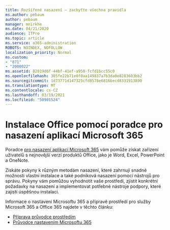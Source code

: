 ```yaml
---
title: Rozšířené nasazení – zachyťte všechna pravidla
ms.author: pebaum
author: pebaum
manager: mnirkhe
ms.date: 04/21/2020
audience: ITPro
ms.topic: article
ms.service: o365-administration
ROBOTS: NOINDEX, NOFOLLOW
localization_priority: Normal
ms.custom:
- "871"
- "2000022"
ms.assetid: 82019d6f-44bf-41ef-a950-fcfd1bcc55c0
ms.openlocfilehash: 305fe22b71e0f0aa149837a7b3da0e8283603bb2
ms.sourcegitcommit: 1d73771d147325cfd8578e6816becd8331913890
ms.translationtype: MT
ms.contentlocale: cs-CZ
ms.lasthandoff: 03/19/2021
ms.locfileid: "50901524"
---
```

# <a name="install-office-with-the-microsoft-365-apps-deployment-advisor"></a>Instalace Office pomocí poradce pro nasazení aplikací Microsoft 365

Poradce [pro nasazení aplikací Microsoft 365](https://admin.microsoft.com/adminportal/home) vám pomůže získat zařízení uživatelů s nejnovější verzí produktů Office, jako je Word, Excel, PowerPoint a OneNote.

Získáte pokyny k různým metodám nasazení, které zahrnují snadné možnosti vlastní instalace a také podniková nasazení pomocí nástrojů pro správu. Pokyny vám pomůžou vyhodnotit vaše prostředí, zjistit konkrétní požadavky na nasazení a implementovat potřebné nástroje podpory, které zajistí úspěšnou instalaci.

Informace o nastavení Microsoftu 365 a přípravě prostředí pro služby Microsoft 365 a Office 365 najdete v těchto článku:

- [Příprava průvodce prostředím](https://go.microsoft.com/fwlink/?linkid=2005213)
- [Průvodce nastavením Microsoftu 365](https://go.microsoft.com/fwlink/?linkid=2072646)

